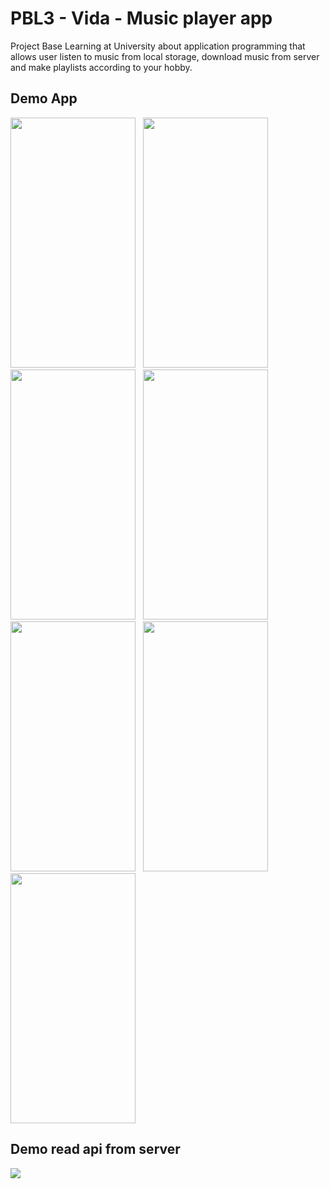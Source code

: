 # PBL3 - Vida - Music player app
Project Base Learning at University about application programming that allows user listen to music from local storage, download music from server and make playlists according to your hobby. 
## Demo App
<div>
<img src="https://github.com/thanhvinh73/PBL3/blob/main/document/MusicPlayer.jpeg" width="200" height="400" />
&nbsp;
<img src="https://github.com/thanhvinh73/PBL3/blob/main/document/HomePage.jpeg" width="200" height="400" />
&nbsp;
<img src="https://github.com/thanhvinh73/PBL3/blob/main/document/DownloadPage.jpeg" width="200" height="400" />
&nbsp;
<img src="https://github.com/thanhvinh73/PBL3/blob/main/document/FavouritePlaylistPage.jpeg" width="200" height="400" />
<div/>
<div>

<img src="https://github.com/thanhvinh73/PBL3/blob/main/document/LoginPage.jpeg" width="200" height="400" />
&nbsp;
<img src="https://github.com/thanhvinh73/PBL3/blob/main/document/Register.jpeg" width="200" height="400" />
&nbsp;
<img src="https://github.com/thanhvinh73/PBL3/blob/main/document/Profile.jpeg" width="200" height="400" />
<div/>

## Demo read api from server
<img src="https://github.com/thanhvinh73/PBL3/blob/main/document/DemoReadApi.png" />
